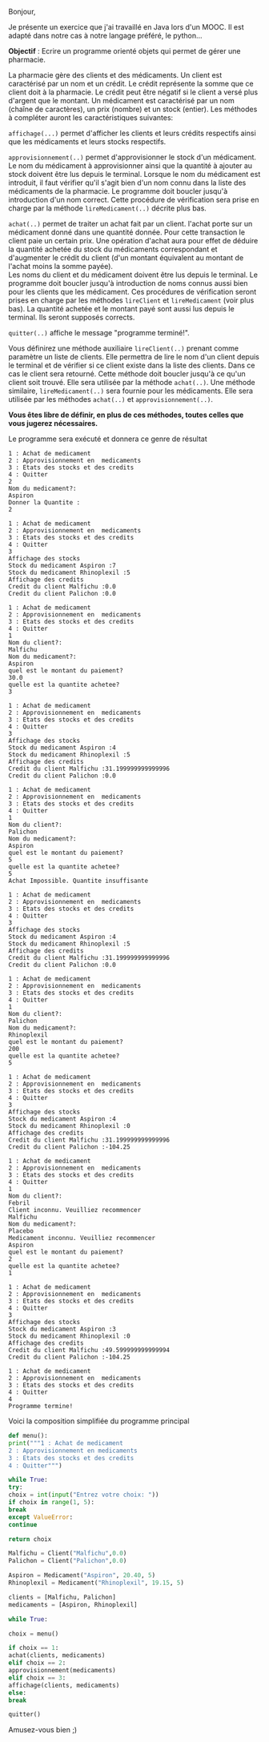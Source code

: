 Bonjour,

Je présente un exercice que j'ai travaillé en Java lors d'un MOOC. Il est adapté dans notre cas à notre langage préféré, le python...

**Objectif** : Ecrire un programme orienté objets qui permet de gérer une pharmacie.

La pharmacie gère des clients et des médicaments. Un client est caractérisé par un nom et un crédit. Le crédit représente la somme que ce client doit à la pharmacie. Le crédit peut être négatif si le client a versé plus d'argent que le montant. Un médicament est caractérisé par un nom (chaîne de caractères), un prix (nombre) et un stock (entier). Les méthodes à compléter auront les caractéristiques suivantes:

`affichage(...)` permet d'afficher les clients et leurs crédits respectifs ainsi que les médicaments et leurs stocks respectifs.

`approvisionnement(..)` permet d'approvisionner le stock d'un médicament. Le nom du médicament à approvisionner ainsi que la quantité à ajouter au stock doivent être lus depuis le terminal. Lorsque le nom du médicament est introduit, il faut vérifier qu'il s'agit bien d'un nom connu dans la liste des médicaments de la pharmacie. Le programme doit boucler jusqu'à introduction d'un nom correct. Cette procédure de vérification sera prise en charge par la méthode `lireMedicament(..)` décrite plus bas.

`achat(..)` permet de traiter un achat fait par un client. l'achat porte sur un médicament donné dans une quantité donnée. Pour cette transaction le client paie un certain prix. Une opération d'achat aura pour effet de déduire la quantité achetée du stock du médicaments correspondant et d'augmenter le crédit du client (d'un montant équivalent au montant de l'achat moins la somme payée).  
Les noms du client et du médicament doivent être lus depuis le terminal. Le programme doit boucler jusqu'à introduction de noms connus aussi bien pour les clients que les médicament. Ces procédures de vérification seront prises en charge par les méthodes `lireClient` et `lireMedicament` (voir plus bas). La quantité achetée et le montant payé sont aussi lus depuis le terminal. Ils seront supposés corrects.

`quitter(..)` affiche le message "programme terminé!".

Vous définirez une méthode auxiliaire `lireClient(..)` prenant comme paramètre un liste de clients. Elle permettra de lire le nom d'un client depuis le terminal et de vérifier si ce client existe dans la liste des clients. Dans ce cas le client sera retourné. Cette méthode doit boucler jusqu'à ce qu'un client soit trouvé. Elle sera utilisée par la méthode `achat(..)`. Une méthode similaire, `lireMedicament(..)` sera fournie pour les médicaments. Elle sera utilisée par les méthodes `achat(..)` et `approvisionnement(..)`.

**Vous êtes libre de définir, en plus de ces méthodes, toutes celles que vous jugerez nécessaires.**

Le programme sera exécuté et donnera ce genre de résultat

````console
1 : Achat de medicament
2 : Approvisionnement en  medicaments
3 : Etats des stocks et des credits
4 : Quitter
2
Nom du medicament?:
Aspiron
Donner la Quantite :
2

1 : Achat de medicament
2 : Approvisionnement en  medicaments
3 : Etats des stocks et des credits
4 : Quitter
3
Affichage des stocks
Stock du medicament Aspiron :7
Stock du medicament Rhinoplexil :5
Affichage des credits
Credit du client Malfichu :0.0
Credit du client Palichon :0.0

1 : Achat de medicament
2 : Approvisionnement en  medicaments
3 : Etats des stocks et des credits
4 : Quitter
1
Nom du client?:
Malfichu
Nom du medicament?:
Aspiron
quel est le montant du paiement?
30.0
quelle est la quantite achetee?
3

1 : Achat de medicament
2 : Approvisionnement en  medicaments
3 : Etats des stocks et des credits
4 : Quitter
3
Affichage des stocks
Stock du medicament Aspiron :4
Stock du medicament Rhinoplexil :5
Affichage des credits
Credit du client Malfichu :31.199999999999996
Credit du client Palichon :0.0

1 : Achat de medicament
2 : Approvisionnement en  medicaments
3 : Etats des stocks et des credits
4 : Quitter
1
Nom du client?:
Palichon
Nom du medicament?:
Aspiron
quel est le montant du paiement?
5
quelle est la quantite achetee?
5
Achat Impossible. Quantite insuffisante

1 : Achat de medicament
2 : Approvisionnement en  medicaments
3 : Etats des stocks et des credits
4 : Quitter
3
Affichage des stocks
Stock du medicament Aspiron :4
Stock du medicament Rhinoplexil :5
Affichage des credits
Credit du client Malfichu :31.199999999999996
Credit du client Palichon :0.0

1 : Achat de medicament
2 : Approvisionnement en  medicaments
3 : Etats des stocks et des credits
4 : Quitter
1
Nom du client?:
Palichon
Nom du medicament?:
Rhinoplexil
quel est le montant du paiement?
200
quelle est la quantite achetee?
5

1 : Achat de medicament
2 : Approvisionnement en  medicaments
3 : Etats des stocks et des credits
4 : Quitter
3
Affichage des stocks
Stock du medicament Aspiron :4
Stock du medicament Rhinoplexil :0
Affichage des credits
Credit du client Malfichu :31.199999999999996
Credit du client Palichon :-104.25

1 : Achat de medicament
2 : Approvisionnement en  medicaments
3 : Etats des stocks et des credits
4 : Quitter
1
Nom du client?:
Febril
Client inconnu. Veuilliez recommencer
Malfichu
Nom du medicament?:
Placebo
Medicament inconnu. Veuilliez recommencer
Aspiron
quel est le montant du paiement?
2
quelle est la quantite achetee?
1

1 : Achat de medicament
2 : Approvisionnement en  medicaments
3 : Etats des stocks et des credits
4 : Quitter
3
Affichage des stocks
Stock du medicament Aspiron :3
Stock du medicament Rhinoplexil :0
Affichage des credits
Credit du client Malfichu :49.599999999999994
Credit du client Palichon :-104.25

1 : Achat de medicament
2 : Approvisionnement en  medicaments
3 : Etats des stocks et des credits
4 : Quitter
4
Programme termine!
````

Voici la composition simplifiée du programme principal

```python
def menu():
print("""1 : Achat de medicament
2 : Approvisionnement en medicaments
3 : Etats des stocks et des credits
4 : Quitter""")

while True:
try:
choix = int(input("Entrez votre choix: "))
if choix in range(1, 5):
break
except ValueError:
continue

return choix

Malfichu = Client("Malfichu",0.0)
Palichon = Client("Palichon",0.0)

Aspiron = Medicament("Aspiron", 20.40, 5)
Rhinoplexil = Medicament("Rhinoplexil", 19.15, 5)

clients = [Malfichu, Palichon]
medicaments = [Aspiron, Rhinoplexil]

while True:

choix = menu()

if choix == 1:
achat(clients, medicaments)
elif choix == 2:
approvisionnement(medicaments)
elif choix == 3:
affichage(clients, medicaments)
else:
break

quitter()
```

Amusez-vous bien ;)
